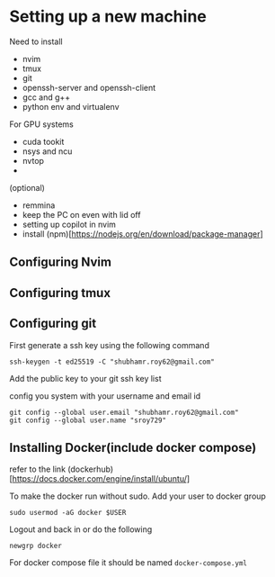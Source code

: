 # Setting up a new machine 
Need to install 
- nvim
- tmux
- git
- openssh-server and openssh-client
- gcc and g++
- python env and virtualenv

For GPU systems
- cuda tookit
- nsys and ncu
- nvtop
- 

(optional)
- remmina
- keep the PC on even with lid off
- setting up copilot in nvim
- install (npm)[https://nodejs.org/en/download/package-manager]

## Configuring Nvim 

## Configuring tmux

## Configuring git
First generate a ssh key using the following command 
```
ssh-keygen -t ed25519 -C "shubhamr.roy62@gmail.com"
```
Add the public key to your git ssh key list

config you system with your username and email id
```
git config --global user.email "shubhamr.roy62@gmail.com"
git config --global user.name "sroy729"
```

## Installing Docker(include docker compose)
refer to the link (dockerhub)[https://docs.docker.com/engine/install/ubuntu/]

To make the docker run without sudo.
Add your user to docker group
```
sudo usermod -aG docker $USER
```
Logout and back in or do the following
```
newgrp docker
```

For docker compose file it should be named `docker-compose.yml`


